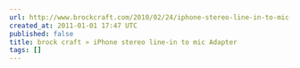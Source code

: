 ```yaml
---
url: http://www.brockcraft.com/2010/02/24/iphone-stereo-line-in-to-mic-adapter/#
created_at: 2011-01-01 17:47 UTC
published: false
title: brock craft » iPhone stereo line-in to mic Adapter
tags: []
---
```



